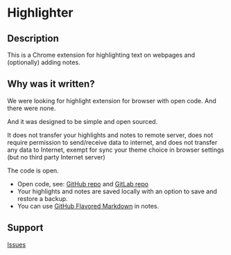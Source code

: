 
# Highlighter 

## Description 

This is a Chrome extension for highlighting text on webpages and (optionally) adding notes. 

## Why was it written?

We were looking for highlight extension for browser with open code. And there were none. 

And it was designed to be simple and open sourced. 

It does not transfer your highlights and notes to remote server, does not require permission to send/receive data to internet, and does not transfer any data to Internet, exempt for sync your theme choice in browser settings (but no third party Internet server)

The code is open. 

* Open code, see: [GitHub repo](https://github.com/highlighter-pro/highlighter) and [GitLab repo](https://gitlab.com/highlighter-pro/highlighter) 
* Your highlights and notes are saved locally with an option to save and restore a backup.
* You can use [GitHub Flavored Markdown](https://docs.github.com/en/get-started/writing-on-github/getting-started-with-writing-and-formatting-on-github/basic-writing-and-formatting-syntax) in notes. 

## Support

[Issues](https://github.com/highlighter-pro/highlighter/issues) 